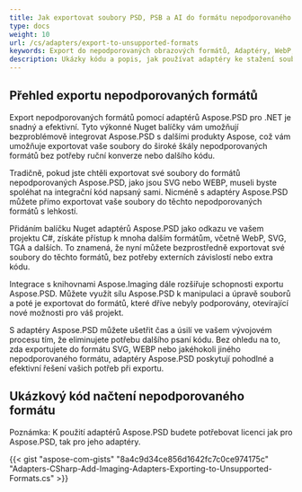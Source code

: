 ```yaml
---
title: Jak exportovat soubory PSD, PSB a AI do formátu nepodporovaného formátem Aspose.PSD
type: docs
weight: 10
url: /cs/adapters/export-to-unsupported-formats
keywords: Export do nepodporovaných obrazových formátů, Adaptéry, WebP, SVG, PNG, JPEG, TIFF, GIF, BMP
description: Ukázky kódu a popis, jak používat adaptéry ke stažení souborů PSD, PSB a AI do nepodporovaných formátů pomocí Aspose.PSD
---
```


## Přehled exportu nepodporovaných formátů

Export nepodporovaných formátů pomocí adaptérů Aspose.PSD pro .NET je snadný a efektivní. Tyto výkonné Nuget balíčky vám umožňují bezproblémově integrovat Aspose.PSD s dalšími produkty Aspose, což vám umožňuje exportovat vaše soubory do široké škály nepodporovaných formátů bez potřeby ruční konverze nebo dalšího kódu.

Tradičně, pokud jste chtěli exportovat své soubory do formátů nepodporovaných Aspose.PSD, jako jsou SVG nebo WEBP, museli byste spoléhat na integrační kód napsaný sami. Nicméně s adaptéry Aspose.PSD můžete přímo exportovat vaše soubory do těchto nepodporovaných formátů s lehkostí.

Přidáním balíčku Nuget adaptérů Aspose.PSD jako odkazu ve vašem projektu C#, získáte přístup k mnoha dalším formátům, včetně WebP, SVG, TGA a dalších. To znamená, že nyní můžete bezprostředně exportovat své soubory do těchto formátů, bez potřeby externích závislostí nebo extra kódu.

Integrace s knihovnami Aspose.Imaging dále rozšiřuje schopnosti exportu Aspose.PSD. Můžete využít sílu Aspose.PSD k manipulaci a úpravě souborů a poté je exportovat do formátů, které dříve nebyly podporovány, otevírající nové možnosti pro váš projekt.

S adaptéry Aspose.PSD můžete ušetřit čas a úsilí ve vašem vývojovém procesu tím, že eliminujete potřebu dalšího psaní kódu. Bez ohledu na to, zda exportujete do formátu SVG, WEBP nebo jakéhokoli jiného nepodporovaného formátu, adaptéry Aspose.PSD poskytují pohodlné a efektivní řešení vašich potřeb při exportu.

## Ukázkový kód načtení nepodporovaného formátu

Poznámka: K použití adaptérů Aspose.PSD budete potřebovat licenci jak pro Aspose.PSD, tak pro jeho adaptéry.

{{< gist "aspose-com-gists" "8a4c9d34ce856d1642fc7c0ce974175c" "Adapters-CSharp-Add-Imaging-Adapters-Exporting-to-Unsupported-Formats.cs" >}}

